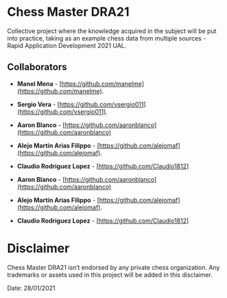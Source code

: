 # Chess Master DRA21
Collective project where the knowledge acquired in the subject will be put into practice, taking as an example chess data from multiple sources - Rapid Application Development 2021 UAL.

## Collaborators
* **Manel Mena** -  [https://github.com/manelme](https://github.com/manelme).

* **Sergio Vera** -  [https://github.com/vsergio011](https://github.com/vsergio011).
* **Aaron Blanco** - [https://github.com/aaronblanco](https://github.com/aaronblanco)
* **Alejo Martín Arias Filippo** -  [https://github.com/alejomaf](https://github.com/alejomaf).
* **Claudio Rodriguez Lopez** - [https://github.com/Claudio1812]

* **Aaron Blanco** - [https://github.com/aaronblanco](https://github.com/aaronblanco)

* **Alejo Martín Arias Filippo** -  [https://github.com/alejomaf](https://github.com/alejomaf).
* **Claudio Rodriguez Lopez** - [https://github.com/Claudio1812]
# Disclaimer

Chess Master DRA21 isn’t endorsed by any private chess organization. Any trademarks or assets used in this project will be added in this disclaimer.

Date: 28/01/2021
